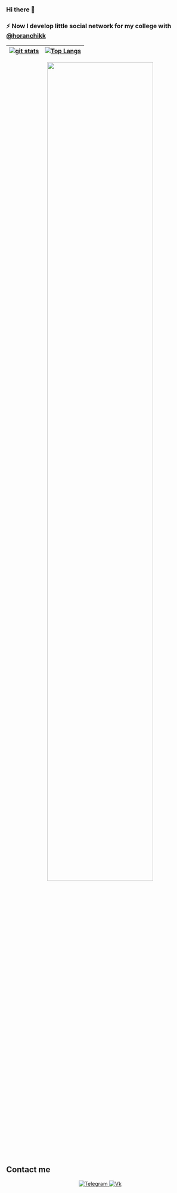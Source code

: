 ### Hi there 👋

### :zap: Now I develop little social network for my college with [@horanchikk](https://github.com/horanchikk)

<div align="center">

|[![git stats](https://github-readme-stats.vercel.app/api?username=Ethosa&theme=tokyonight&show_icons=true)](https://github.com/anuraghazra/github-readme-stats)|[![Top Langs](https://github-readme-stats.vercel.app/api/top-langs/?username=ethosa&theme=tokyonight&layout=compact&langs_count=8)](https://github.com/anuraghazra/github-readme-stats)|
|:---:|:---:|

<img src="https://github-readme-stats.vercel.app/api/wakatime?username=Ethosa&theme=tokyonight&show_icons=true&layout=compact" width="75%">

</div>

## Contact me

<p align="center" width="100%">
  <a href="https://t.me/ethosa" width="100%">
    <img src="https://img.shields.io/badge/TG-A05EE5?style=for-the-badge&logo=telegram&logoColor=FAFAFA" alt="Telegram">
  </a>
  <a href="https://vk.com/akihayase" width="100%">
    <img src="https://img.shields.io/badge/VK-A05EE5?style=for-the-badge&logo=vk&logoColor=FAFAFA" alt="Vk">
  </a>
</p>
